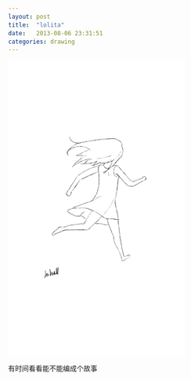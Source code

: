 ```yaml
---
layout: post
title:  "lolita"
date:   2013-08-06 23:31:51
categories: drawing
---
```


<img src="/static/images/drawings/lolita-frame.png" style="max-width:500px; height:auto; max-height:600px;"/>

有时间看看能不能编成个故事


